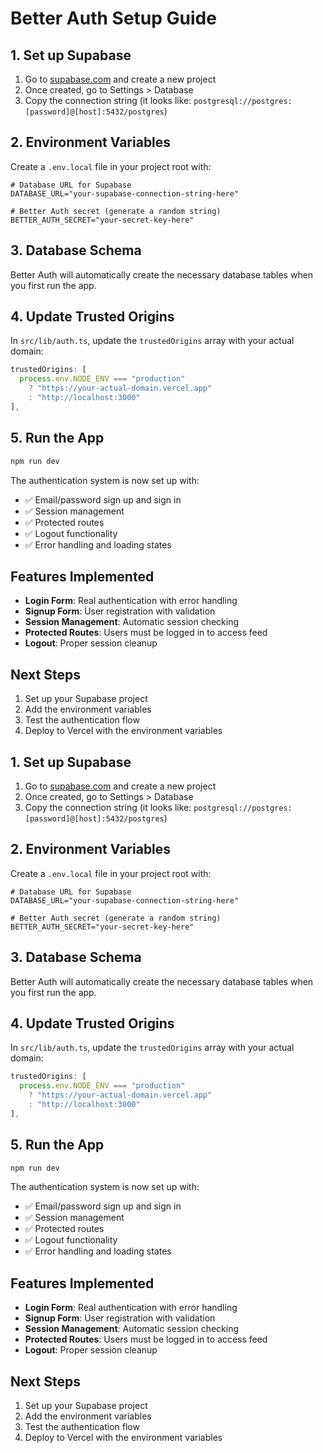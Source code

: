 # Better Auth Setup Guide

## 1. Set up Supabase

1. Go to [supabase.com](https://supabase.com) and create a new project
2. Once created, go to Settings > Database
3. Copy the connection string (it looks like: `postgresql://postgres:[password]@[host]:5432/postgres`)

## 2. Environment Variables

Create a `.env.local` file in your project root with:

```env
# Database URL for Supabase
DATABASE_URL="your-supabase-connection-string-here"

# Better Auth secret (generate a random string)
BETTER_AUTH_SECRET="your-secret-key-here"
```

## 3. Database Schema

Better Auth will automatically create the necessary database tables when you first run the app.

## 4. Update Trusted Origins

In `src/lib/auth.ts`, update the `trustedOrigins` array with your actual domain:

```typescript
trustedOrigins: [
  process.env.NODE_ENV === "production" 
    ? "https://your-actual-domain.vercel.app" 
    : "http://localhost:3000"
],
```

## 5. Run the App

```bash
npm run dev
```

The authentication system is now set up with:
- ✅ Email/password sign up and sign in
- ✅ Session management
- ✅ Protected routes
- ✅ Logout functionality
- ✅ Error handling and loading states

## Features Implemented

- **Login Form**: Real authentication with error handling
- **Signup Form**: User registration with validation
- **Session Management**: Automatic session checking
- **Protected Routes**: Users must be logged in to access feed
- **Logout**: Proper session cleanup

## Next Steps

1. Set up your Supabase project
2. Add the environment variables
3. Test the authentication flow
4. Deploy to Vercel with the environment variables 

## 1. Set up Supabase

1. Go to [supabase.com](https://supabase.com) and create a new project
2. Once created, go to Settings > Database
3. Copy the connection string (it looks like: `postgresql://postgres:[password]@[host]:5432/postgres`)

## 2. Environment Variables

Create a `.env.local` file in your project root with:

```env
# Database URL for Supabase
DATABASE_URL="your-supabase-connection-string-here"

# Better Auth secret (generate a random string)
BETTER_AUTH_SECRET="your-secret-key-here"
```

## 3. Database Schema

Better Auth will automatically create the necessary database tables when you first run the app.

## 4. Update Trusted Origins

In `src/lib/auth.ts`, update the `trustedOrigins` array with your actual domain:

```typescript
trustedOrigins: [
  process.env.NODE_ENV === "production" 
    ? "https://your-actual-domain.vercel.app" 
    : "http://localhost:3000"
],
```

## 5. Run the App

```bash
npm run dev
```

The authentication system is now set up with:
- ✅ Email/password sign up and sign in
- ✅ Session management
- ✅ Protected routes
- ✅ Logout functionality
- ✅ Error handling and loading states

## Features Implemented

- **Login Form**: Real authentication with error handling
- **Signup Form**: User registration with validation
- **Session Management**: Automatic session checking
- **Protected Routes**: Users must be logged in to access feed
- **Logout**: Proper session cleanup

## Next Steps

1. Set up your Supabase project
2. Add the environment variables
3. Test the authentication flow
4. Deploy to Vercel with the environment variables 